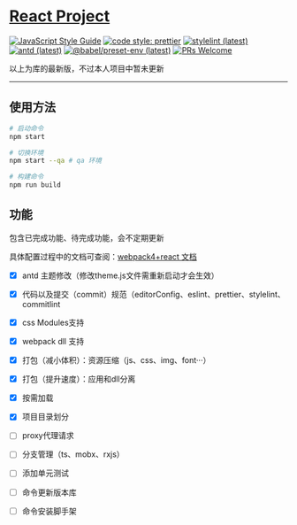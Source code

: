 # [React Project](https://github.com/qiqijojo/webpack-react-project)

[![JavaScript Style Guide](https://img.shields.io/badge/code_style-airbnb-brightgreen.svg)](https://github.com/airbnb/javascript)
[![code style: prettier](https://img.shields.io/badge/code_style-prettier-ff69b4.svg?style=flat-square)](https://prettier.io/)
[![stylelint (latest)](https://img.shields.io/npm/v/stylelint/latest.svg?label=stylelint)](https://stylelint.io/)
[![antd (latest)](https://img.shields.io/npm/v/antd/latest.svg?label=antd)](https://ant.design/)
[![@babel/preset-env (latest)](https://img.shields.io/npm/v/@babel/preset-env/latest.svg?label=%40babel%2Fpreset-env)](https://babeljs.io/)
[![PRs Welcome](https://img.shields.io/badge/PRs-welcome-brightgreen.svg)](https://github.com/qiqijojo/webpack-react-project/pulls)

以上为库的最新版，不过本人项目中暂未更新

---

## 使用方法

```bash
# 启动命令
npm start

# 切换环境
npm start --qa # qa 环境

# 构建命令
npm run build
```

## 功能
包含已完成功能、待完成功能，会不定期更新

具体配置过程中的文档可查阅：[webpack4+react 文档](https://www.jianshu.com/p/00db9107b7db)


- [x] antd 主题修改（修改theme.js文件需重新启动才会生效）
- [x] 代码以及提交（commit）规范（editorConfig、eslint、prettier、stylelint、commitlint
- [x] css Modules支持
- [x] webpack dll 支持
- [x] 打包（减小体积）：资源压缩（js、css、img、font···）
- [x] 打包（提升速度）：应用和dll分离
- [x] 按需加载
- [x] 项目目录划分
- [ ] proxy代理请求
- [ ] 分支管理（ts、mobx、rxjs）
- [ ] 添加单元测试
- [ ] 命令更新版本库
- [ ] 命令安装脚手架

